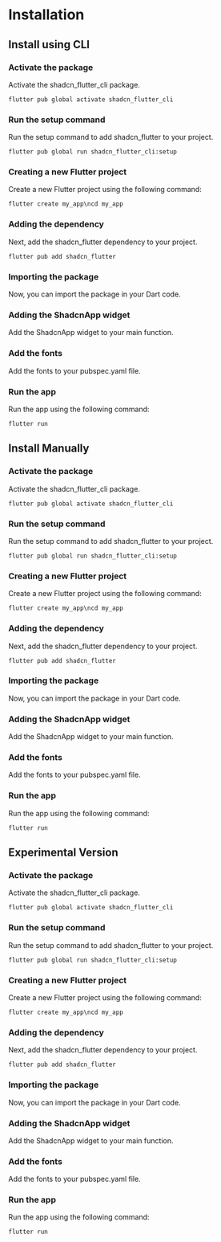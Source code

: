 # Installation

## Install using CLI

### Activate the package

Activate the shadcn_flutter_cli package.

```shell
flutter pub global activate shadcn_flutter_cli
```

### Run the setup command

Run the setup command to add shadcn_flutter to your project.

```shell
flutter pub global run shadcn_flutter_cli:setup
```

### Creating a new Flutter project

Create a new Flutter project using the following command:

```shell
flutter create my_app\ncd my_app
```

### Adding the dependency

Next, add the shadcn_flutter dependency to your project.

```shell
flutter pub add shadcn_flutter
```

### Importing the package

Now, you can import the package in your Dart code.

### Adding the ShadcnApp widget

Add the ShadcnApp widget to your main function.

### Add the fonts

Add the fonts to your pubspec.yaml file.

### Run the app

Run the app using the following command:

```shell
flutter run
```

## Install Manually

### Activate the package

Activate the shadcn_flutter_cli package.

```shell
flutter pub global activate shadcn_flutter_cli
```

### Run the setup command

Run the setup command to add shadcn_flutter to your project.

```shell
flutter pub global run shadcn_flutter_cli:setup
```

### Creating a new Flutter project

Create a new Flutter project using the following command:

```shell
flutter create my_app\ncd my_app
```

### Adding the dependency

Next, add the shadcn_flutter dependency to your project.

```shell
flutter pub add shadcn_flutter
```

### Importing the package

Now, you can import the package in your Dart code.

### Adding the ShadcnApp widget

Add the ShadcnApp widget to your main function.

### Add the fonts

Add the fonts to your pubspec.yaml file.

### Run the app

Run the app using the following command:

```shell
flutter run
```

## Experimental Version

### Activate the package

Activate the shadcn_flutter_cli package.

```shell
flutter pub global activate shadcn_flutter_cli
```

### Run the setup command

Run the setup command to add shadcn_flutter to your project.

```shell
flutter pub global run shadcn_flutter_cli:setup
```

### Creating a new Flutter project

Create a new Flutter project using the following command:

```shell
flutter create my_app\ncd my_app
```

### Adding the dependency

Next, add the shadcn_flutter dependency to your project.

```shell
flutter pub add shadcn_flutter
```

### Importing the package

Now, you can import the package in your Dart code.

### Adding the ShadcnApp widget

Add the ShadcnApp widget to your main function.

### Add the fonts

Add the fonts to your pubspec.yaml file.

### Run the app

Run the app using the following command:

```shell
flutter run
```

